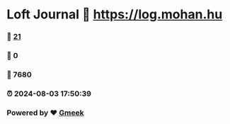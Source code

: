 # Loft Journal :link: https://log.mohan.hu 
### :page_facing_up: [21](https://log.mohan.hu/tag.html) 
### :speech_balloon: 0 
### :hibiscus: 7680 
### :alarm_clock: 2024-08-03 17:50:39 
### Powered by :heart: [Gmeek](https://github.com/Meekdai/Gmeek)
